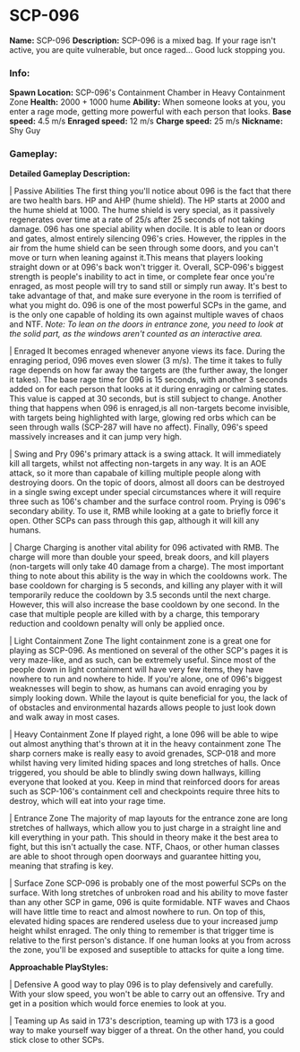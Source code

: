 # SCP-096

**Name:** SCP-096
**Description:** SCP-096 is a mixed bag. If your rage isn't active, you are quite vulnerable, but once raged... Good luck stopping you.

### Info:

**Spawn Location:** SCP-096's Containment Chamber in Heavy Containment Zone
**Health:** 2000 + 1000 hume
**Ability:** When someone looks at you, you enter a rage mode, getting more powerful with each person that looks.
**Base speed:** 4.5 m/s
**Enraged speed:** 12 m/s
**Charge speed:** 25 m/s
**Nickname:** Shy Guy

### Gameplay:

**Detailed Gameplay Description:**

| Passive Abilities
The first thing you'll notice about 096 is the fact that there are two health bars. HP and AHP (hume shield). The HP starts at 2000 and the hume shield at 1000. The hume shield is very special, as it passively regenerates over time at a rate of 25/s after 25 seconds of not taking damage. 096 has one special ability when docile. It is able to lean or doors and gates, almost entirely silencing 096's cries. However, the ripples in the air from the hume shield can be seen through some doors, and you can't move or turn when leaning against it.This means that players looking straight down or at 096's back won't trigger it. Overall, SCP-096's biggest strength is people's inability to act in time, or complete fear once you're enraged, as most people will try to sand still or simply run away. It's best to take advantage of that, and make sure everyone in the room is terrified of what you might do. 096 is one of the most powerful SCPs in the game, and is the only one capable of holding its own against multiple waves of chaos and NTF.
*Note: To lean on the doors in entrance zone, you need to look at the solid part, as the windows aren't counted as an interactive area.*

| Enraged
It becomes enraged whenever anyone views its face. During the enraging period, 096 moves even slower (3 m/s). The time it takes to fully rage depends on how far away the targets are (the further away, the longer it takes). The base rage time for 096 is 15 seconds, with another 3 seconds added on for each person that looks at it during enraging or calming states. This value is capped at 30 seconds, but is still subject to change. Another thing that happens when 096 is enraged,is all non-targets become invisible, with targets being highlighted with large, glowing red orbs which can be seen through walls (SCP-287 will have no affect). Finally, 096's speed massively increases and it can jump very high.

| Swing and Pry
096's primary attack is a swing attack. It will immediately kill all targets, whilst not affecting non-targets in any way. It is an AOE attack, so it more than capabale of killing multiple people along with destroying doors. On the topic of doors, almost all doors can be destroyed in a single swing except under special circumstances where it will require three such as 106's chamber and the surface control room. Prying is 096's secondary ability. To use it, RMB while looking at a gate to briefly force it open. Other SCPs can pass through this gap, although it will kill any humans.

| Charge
Charging is another vital ability for 096 activated with RMB. The charge will more than double your speed, break doors, and kill players (non-targets will only take 40 damage from a charge). The most important thing to note about this ability is the way in which the cooldowns work. The base cooldown for charging is 5 seconds, and killing any player with it will temporarily reduce the cooldown by 3.5 seconds until the next charge. However, this will also increase the base cooldown by one second. In the case that multiple people are killed with by a charge, this temporary reduction and cooldown penalty will only be applied once.

| Light Containment Zone
The light containment zone is a great one for playing as SCP-096. As mentioned on several of the other SCP's pages it is very maze-like, and as such, can be extremely useful. Since most of the people down in light containment will have very few items, they have nowhere to run and nowhere to hide. If you're alone, one of 096's biggest weaknesses will begin to show, as humans can avoid enraging you by simply looking down. While the layout is quite beneficial for you, the lack of of obstacles and environmental hazards allows people to just look down and walk away in most cases.

| Heavy Containment Zone
If played right, a lone 096 will be able to wipe out almost anything that's thrown at it in the heavy containment zone The sharp corners make is really easy to avoid grenades, SCP-018 and more whilst having very limited hiding spaces and long stretches of halls. Once triggered, you should be able to blindly swing down hallways, killing everyone that looked at you. Keep in mind that reinforced doors for areas such as SCP-106's containment cell and checkpoints require three hits to destroy, which will eat into your rage time.

| Entrance Zone
The majority of map layouts for the entrance zone are long stretches of hallways, which allow you to just charge in a straight line and kill everything in your path. This should in theory make it the best area to fight, but this isn't actually the case. NTF, Chaos, or other human classes are able to shoot through open doorways and guarantee hitting you, meaning that strafing is key.

| Surface Zone
SCP-096 is probably one of the most powerful SCPs on the surface. With long stretches of unbroken road and his ability to move faster than any other SCP in game, 096 is quite formidable. NTF waves and Chaos will have little time to react and almost nowhere to run. On top of this, elevated hiding spaces are rendered useless due to your increased jump height whilst enraged. The only thing to remember is that trigger time is relative to the first person's distance. If one human looks at you from across the zone, you'll be exposed and suseptible to attacks for quite a long time.

**Approachable PlayStyles:**

| Defensive
A good way to play 096 is to play defensively and carefully. With your slow speed, you won't be able to carry out an offensive. Try and get in a position which would force enemies to look at you.

| Teaming up
As said in 173's description, teaming up with 173 is a good way to make yourself way bigger of a threat. On the other hand, you could stick close to other SCPs.